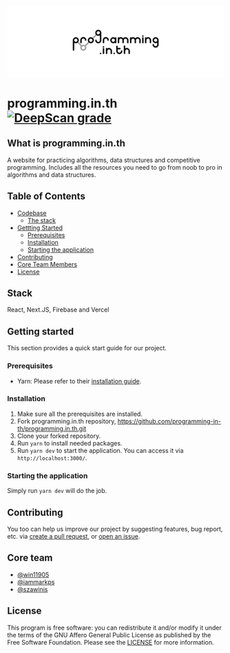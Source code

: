 [![programming.in.th](https://raw.githubusercontent.com/programming-in-th/artworks/master/png/readme_banner.png)](https://betabeta.programming.in.th)

# programming.in.th [![DeepScan grade](https://deepscan.io/api/teams/4940/projects/6738/branches/57818/badge/grade.svg)](https://deepscan.io/dashboard#view=project&tid=4940&pid=6738&bid=57818)

## What is programming.in.th

A website for practicing algorithms, data structures and competitive programming. Includes all the resources you need to go from noob to pro in algorithms and data structures.

## Table of Contents

- [Codebase](#codebase)
  - [The stack](#stack)
- [Gettting Started](#getting-started)
  - [Prerequisites](#prerequisites)
  - [Installation](#installation)
  - [Starting the application](#starting-the-application)
- [Contributing](#contributing)
- [Core Team Members](#core-team)
- [License](#license)

## Stack

React, Next.JS, Firebase and Vercel

## Getting started

This section provides a quick start guide for our project.

### Prerequisites

- Yarn: Please refer to their [installation guide](https://yarnpkg.com/en/docs/install).

### Installation

1. Make sure all the prerequisites are installed.
2. Fork programming.in.th repository, https://github.com/programming-in-th/programming.in.th.git
3. Clone your forked repository.
4. Run `yarn` to install needed packages.
5. Run `yarn dev` to start the application. You can access it via `http://localhost:3000/`.

### Starting the application

Simply run `yarn dev` will do the job.

## Contributing

You too can help us improve our project by suggesting features, bug report, etc. via [create a pull request](https://github.com/programming-in-th/programming.in.th/pulls), or [open an issue](https://github.com/programming-in-th/programming.in.th/issues).

## Core team

- [@win11905](https://github.com/win11905)
- [@iammarkps](https://github.com/iammarkps)
- [@szawinis](https://github.com/szawinis)

## License

This program is free software: you can redistribute it and/or modify it under the terms of the GNU Affero General Public License as published by the Free Software Foundation. Please see the [LICENSE](https://github.com/programming-in-th/programming.in.th/blob/master/LICENSE) for more information.
